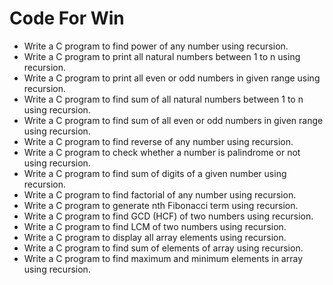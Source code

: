 # Code For Win

- Write a C program to find power of any number using recursion.
- Write a C program to print all natural numbers between 1 to n using recursion.
- Write a C program to print all even or odd numbers in given range using recursion.
- Write a C program to find sum of all natural numbers between 1 to n using recursion.
- Write a C program to find sum of all even or odd numbers in given range using recursion.
- Write a C program to find reverse of any number using recursion.
- Write a C program to check whether a number is palindrome or not using recursion.
- Write a C program to find sum of digits of a given number using recursion.
- Write a C program to find factorial of any number using recursion.
- Write a C program to generate nth Fibonacci term using recursion.
- Write a C program to find GCD (HCF) of two numbers using recursion.
- Write a C program to find LCM of two numbers using recursion.
- Write a C program to display all array elements using recursion.
- Write a C program to find sum of elements of array using recursion.
- Write a C program to find maximum and minimum elements in array using recursion.
